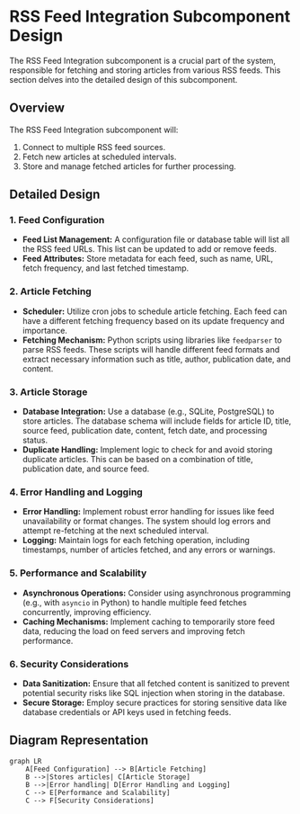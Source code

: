 # RSS Feed Integration Subcomponent Design

The RSS Feed Integration subcomponent is a crucial part of the system, responsible for fetching and storing articles from various RSS feeds. This section delves into the detailed design of this subcomponent.

## Overview

The RSS Feed Integration subcomponent will:

1. Connect to multiple RSS feed sources.
2. Fetch new articles at scheduled intervals.
3. Store and manage fetched articles for further processing.

## Detailed Design

### 1. Feed Configuration

- **Feed List Management:** A configuration file or database table will list all the RSS feed URLs. This list can be updated to add or remove feeds.
- **Feed Attributes:** Store metadata for each feed, such as name, URL, fetch frequency, and last fetched timestamp.

### 2. Article Fetching

- **Scheduler:** Utilize cron jobs to schedule article fetching. Each feed can have a different fetching frequency based on its update frequency and importance.
- **Fetching Mechanism:** Python scripts using libraries like `feedparser` to parse RSS feeds. These scripts will handle different feed formats and extract necessary information such as title, author, publication date, and content.

### 3. Article Storage

- **Database Integration:** Use a database (e.g., SQLite, PostgreSQL) to store articles. The database schema will include fields for article ID, title, source feed, publication date, content, fetch date, and processing status.
- **Duplicate Handling:** Implement logic to check for and avoid storing duplicate articles. This can be based on a combination of title, publication date, and source feed.

### 4. Error Handling and Logging

- **Error Handling:** Implement robust error handling for issues like feed unavailability or format changes. The system should log errors and attempt re-fetching at the next scheduled interval.
- **Logging:** Maintain logs for each fetching operation, including timestamps, number of articles fetched, and any errors or warnings.

### 5. Performance and Scalability

- **Asynchronous Operations:** Consider using asynchronous programming (e.g., with `asyncio` in Python) to handle multiple feed fetches concurrently, improving efficiency.
- **Caching Mechanisms:** Implement caching to temporarily store feed data, reducing the load on feed servers and improving fetch performance.

### 6. Security Considerations

- **Data Sanitization:** Ensure that all fetched content is sanitized to prevent potential security risks like SQL injection when storing in the database.
- **Secure Storage:** Employ secure practices for storing sensitive data like database credentials or API keys used in fetching feeds.

## Diagram Representation

```mermaid
graph LR
    A[Feed Configuration] --> B[Article Fetching]
    B -->|Stores articles| C[Article Storage]
    B -->|Error handling| D[Error Handling and Logging]
    C --> E[Performance and Scalability]
    C --> F[Security Considerations]
```